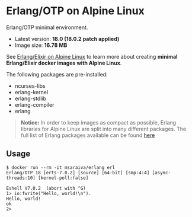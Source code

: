 Erlang/OTP on Alpine Linux
=====

Erlang/OTP minimal environment. 

- Latest version: **18.0 (18.0.2 patch applied)**
- Image size: **16.78 MB**

See [Erlang/Elixir on Alpine Linux](https://github.com/msaraiva/alpine-erlang) to learn more about creating **minimal Erlang/Elixir docker images with Alpine Linux**.

The following packages are pre-installed:

- ncurses-libs
- erlang-kernel
- erlang-stdlib
- erlang-compiler
- erlang

> **Notice:** In order to keep images as compact as possible, Erlang libraries for Alpine Linux are split into many different packages. The full list of Erlang packages available can be found [here](http://pkgs.alpinelinux.org/packages?package=erlang%25&repo=all&arch=x86_64)

## Usage

```
$ docker run --rm -it msaraiva/erlang erl
Erlang/OTP 18 [erts-7.0.2] [source] [64-bit] [smp:4:4] [async-threads:10] [kernel-poll:false]

Eshell V7.0.2  (abort with ^G)
1> io:fwrite("Hello, world!\n").
Hello, world!
ok
2> 
```
